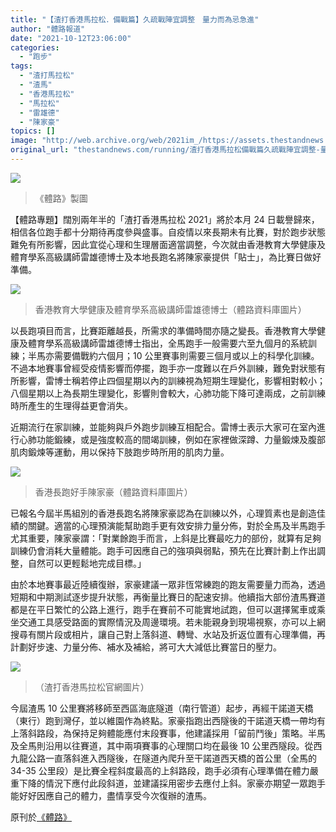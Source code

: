 ```yaml
---
title: "【渣打香港馬拉松．備戰篇】久疏戰陣宜調整　量力而為忌急進"
author: "體路報道"
date: "2021-10-12T23:06:00"
categories:
  - "跑步"
tags:
  - "渣打馬拉松"
  - "渣馬"
  - "香港馬拉松"
  - "馬拉松"
  - "雷雄德"
  - "陳家豪"
topics: []
image: "http://web.archive.org/web/2021im_/https://assets.thestandnews.com/media/photos/75745272454473465478.png"
original_url: "thestandnews.com/running/渣打香港馬拉松備戰篇久疏戰陣宜調整-量力而為忌急進"
---
```

![](http://web.archive.org/web/2021im_/https://assets.thestandnews.com/media/photos/75745272454473465478.png)
> 《體路》製圖

【體路專題】闊別兩年半的「渣打香港馬拉松 2021」將於本月 24 日載譽歸來，相信各位跑手都十分期待再度參與盛事。自疫情以來長期未有比賽，對於跑步狀態難免有所影響，因此宜從心理和生理層面適當調整，今次就由香港教育大學健康及體育學系高級講師雷雄德博士及本地長跑名將陳家豪提供「貼士」，為比賽日做好準備。

![](http://web.archive.org/web/2021im_/https://www.sportsroad.hk/wp-content/uploads/2019/01/HAB_SportsScience_HKSI_PatrickYung_RaymondSo_LuiHungTak_YeungTakKeung_20181201-FCW_1255_20190119.jpg)
> 香港教育大學健康及體育學系高級講師雷雄德博士（體路資料庫圖片）

以長跑項目而言，比賽距離越長，所需求的準備時間亦隨之變長。香港教育大學健康及體育學系高級講師雷雄德博士指出，全馬跑手一般需要六至九個月的系統訓練；半馬亦需要備戰約六個月；10 公里賽事則需要三個月或以上的科學化訓練。不過本地賽事曾經受疫情影響而停擺，跑手亦一度難以在戶外訓練，難免對狀態有所影響，雷博士稱若停止四個星期以內的訓練視為短期生理變化，影響相對較小；八個星期以上為長期生理變化，影響則會較大，心肺功能下降可達兩成，之前訓練時所產生的生理得益更會消失。

近期流行在家訓練，並能夠與戶外跑步訓練互相配合。雷博士表示大家可在室內進行心肺功能鍛練，或是強度較高的間竭訓練，例如在家裡做深蹲、力量鍛煉及腹部肌肉鍛煉等運動，用以保持下肢跑步時所用的肌肉力量。

![](http://web.archive.org/web/2021im_/https://www.sportsroad.hk/wp-content/uploads/2017/02/FCW_2373.jpg)
> 香港長跑好手陳家豪（體路資料庫圖片）

已報名今屆半馬組別的香港長跑名將陳家豪認為在訓練以外，心理質素也是創造佳績的關鍵。適當的心理預演能幫助跑手更有效安排力量分佈，對於全馬及半馬跑手尤其重要，陳家豪謂：「對業餘跑手而言，上斜是比賽最吃力的部份，就算有足夠訓練仍會消耗大量體能。跑手可因應自己的強項與弱點，預先在比賽計劃上作出調整，自然可以更輕鬆地完成目標。」

由於本地賽事最近陸續復辦，家豪建議一眾非恆常練跑的跑友需要量力而為，透過短期和中期測試逐步提升狀態，再衡量比賽日的配速安排。他續指大部份渣馬賽道都是在平日繁忙的公路上進行，跑手在賽前不可能實地試跑，但可以選擇駕車或乘坐交通工具感受路面的實際情況及周邊環境。若未能親身到現場視察，亦可以上網搜尋有關片段或相片，讓自己對上落斜道、轉彎、水站及折返位置有心理準備，再計劃好步速、力量分佈、補水及補給，將可大大減低比賽當日的壓力。

![](http://web.archive.org/web/2021im_/https://www.sportsroad.hk/wp-content/uploads/2021/10/20211011_hkmarthon_01.png)
> （渣打香港馬拉松官網圖片）

今屆渣馬 10 公里賽將移師至西區海底隧道（南行管道）起步，再經干諾道天橋（東行）跑到灣仔，並以維園作為終點。家豪指跑出西隧後的干諾道天橋一帶均有上落斜路段，為保持足夠體能應付末段賽事，他建議採用「留前鬥後」策略。半馬及全馬則沿用以往賽道，其中兩項賽事的心理關口均在最後 10 公里西隧段。從西九龍公路一直落斜進入西隧後，在隧道內爬升至干諾道西天橋的首公里（全馬的 34-35 公里段）是比賽全程斜度最高的上斜路段，跑手必須有心理準備在體力嚴重下降的情況下應付此段斜道，並建議採用密步去應付上斜。家豪亦期望一眾跑手能好好因應自己的體力，盡情享受今次復辦的渣馬。

原刊於[《體路》](http://web.archive.org/web/20211229083130/https://www.sportsroad.hk/archives/355468)